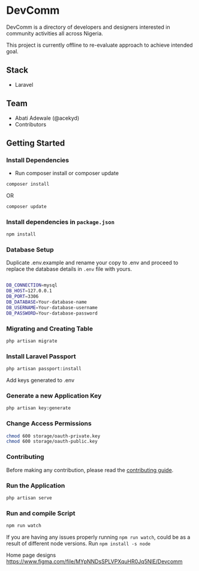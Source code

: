 # DevComm

DevComm is a directory of developers and designers interested in community activities all across Nigeria.

This project is currently offline to re-evaluate approach to achieve intended goal.

## Stack
- Laravel


## Team

- Abati Adewale (@acekyd)
- Contributors

## Getting Started

### Install Dependencies
- Run composer install or composer update
```bash
composer install
```
OR
```bash
composer update
```

### Install dependencies in `package.json`
```bash
npm install
```

### Database Setup

Duplicate .env.example and rename your copy to .env and proceed to replace the database details in
`.env` file with yours.

```bash

DB_CONNECTION=mysql
DB_HOST=127.0.0.1
DB_PORT=3306
DB_DATABASE=Your-database-name
DB_USERNAME=Your-database-username
DB_PASSWORD=Your-database-password

```

### Migrating and Creating Table
```bash
php artisan migrate
```

### Install Laravel Passport
```bash
php artisan passport:install
```
Add keys generated to .env

### Generate a new Application Key
```bash
php artisan key:generate
```

### Change Access Permissions
```bash
chmod 600 storage/oauth-private.key
chmod 600 storage/oauth-public.key
```

### Contributing
Before making any contribution, please read the [contributing guide](./contributing.md).

### Run the Application
```bash
php artisan serve
```
### Run and compile Script
```bash
npm run watch
```

If you are having any issues properly running `npm run watch`, could be as a result of different node versions. Run `npm install -s node`

Home page designs
https://www.figma.com/file/MYpNNDsSPLVPXquHR0Jq5NlE/Devcomm